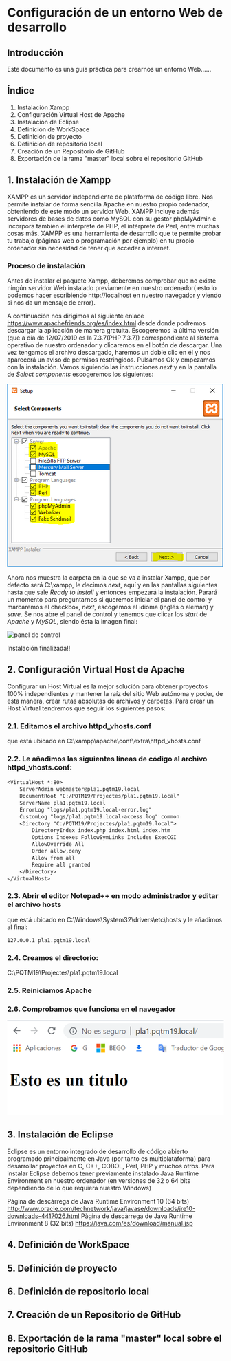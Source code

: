 # Configuración de un entorno Web de desarrollo
## Introducción
Este documento es una guía práctica para crearnos un entorno Web......
## Índice
1. Instalación Xampp
1. Configuración Virtual Host de Apache
1. Instalación de Eclipse
1. Definición de WorkSpace
1. Definición de proyecto
1. Definición de repositorio local
1. Creación de un Repositorio de GitHub
1. Exportación de la rama "master" local sobre el repositorio GitHub

## 1. Instalación de Xampp

XAMPP es un servidor independiente de plataforma de código libre. Nos permite instalar de forma sencilla Apache en nuestro propio ordenador, obteniendo de este modo un servidor Web.
XAMPP incluye además servidores de bases de datos como MySQL con su gestor phpMyAdmin e incorpora también el intérprete de PHP, el intérprete de Perl, entre muchas cosas más.
XAMPP es una herramienta de desarrollo que te permite probar tu trabajo (páginas web o programación por ejemplo) en tu propio ordenador sin necesidad de tener que acceder a internet.

### Proceso de instalación
Antes de instalar el paquete Xampp, deberemos comprobar que no existe ningún servidor Web instalado previamente en nuestro ordenador( esto lo podemos hacer escribiendo http://localhost en nuestro navegador y viendo si nos da un mensaje de error).

A continuación nos dirigimos al siguiente enlace https://www.apachefriends.org/es/index.html desde donde podremos descargar la aplicación de manera gratuita. Escogeremos la última versión (que a día de 12/07/2019 es la 7.3.7(PHP 7.3.7)) correspondiente al sistema operativo de nuestro ordenador y clicaremos en el botón de descargar.
Una vez tengamos el archivo descargado, haremos un doble clic en él y nos aparecerá un aviso de permisos restringidos. Pulsamos Ok y empezamos con la instalación. Vamos siguiendo las instrucciones *next* y en la pantalla de *Select components* escogeremos los siguientes:

![select components](./media/Install_Xampp/5_Install_Xampp.PNG)

Ahora nos muestra la carpeta en la que se va a instalar Xampp, que por defecto será C:\xampp, le decimos *next*, aquí y en las pantallas siguientes hasta que sale *Ready to install* y entonces empezará la instalación. Parará un momento para preguntarnos si queremos iniciar el panel de control y marcaremos el checkbox, *next*, escogemos el idioma (inglés o alemán) y *save*.
Se nos abre el panel de control y tenemos que clicar los *start* de *Apache* y *MySQL*, siendo ésta la imagen final:

![panel de control](./media/virtualhost.png)

Instalación finalizada!!

## 2. Configuración Virtual Host de Apache

Configurar un Host Virtual es la mejor solución para obtener proyectos 100% independientes y mantener la raíz del sitio Web autónoma y poder, de esta manera, crear rutas absolutas de archivos y carpetas.
Para crear un Host Virtual tendremos que seguir los siguientes pasos:
### 2.1. Editamos el archivo httpd_vhosts.conf
que está ubicado en C:\xampp\apache\conf\extra\httpd_vhosts.conf
### 2.2. Le añadimos las siguientes líneas de código al archivo httpd_vhosts.conf:

```
<VirtualHost *:80>
	ServerAdmin webmaster@pla1.pqtm19.local
	DocumentRoot "C:/PQTM19/Projectes/pla1.pqtm19.local"
	ServerName pla1.pqtm19.local
	ErrorLog "logs/pla1.pqtm19.local-error.log"
	CustomLog "logs/pla1.pqtm19.local-access.log" common
	<Directory "C:/PQTM19/Projectes/pla1.pqtm19.local">
		DirectoryIndex index.php index.html index.htm
		Options Indexes FollowSymLinks Includes ExecCGI
		AllowOverride All 
		Order allow,deny
		Allow from all
		Require all granted
	</Directory>
</VirtualHost>
```
### 2.3. Abrir el editor Notepad++ en modo administrador y editar el archivo hosts
que está ubicado en C:\Windows\System32\drivers\etc\hosts
y le añadimos al final:
```
127.0.0.1 pla1.pqtm19.local
```
### 2.4. Creamos el directorio:
C:\PQTM19\Projectes\pla1.pqtm19.local

### 2.5. Reiniciamos Apache
### 2.6. Comprobamos que funciona en el navegador

![virtual hosts](./media/virtualhosts.png)

## 3. Instalación de Eclipse

Eclipse es un entorno integrado de desarrollo de código abierto programado principalmente en Java (por tanto es multiplataforma) para desarrollar proyectos en C, C++, COBOL, Perl, PHP y muchos otros.
Para instalar Eclipse debemos tener previamente instalado Java Runtime Environment en nuestro ordenador (en versiones de 32 o 64 bits dependiendo de lo que requiera nuestro Windows)

Pàgina de descàrrega de Java Runtime Environment 10 (64 bits)
http://www.oracle.com/technetwork/java/javase/downloads/jre10-downloads-4417026.html
Pàgina de descàrrega de Java Runtime Environment 8 (32 bits)
https://java.com/es/download/manual.jsp



## 4. Definición de WorkSpace
## 5. Definición de proyecto
## 6. Definición de repositorio local
## 7. Creación de un Repositorio de GitHub
## 8. Exportación de la rama "master" local sobre el repositorio GitHub




